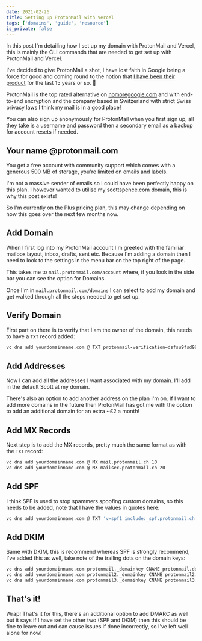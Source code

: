 ```yaml
---
date: 2021-02-26
title: Setting up ProtonMail with Vercel
tags: ['domains', 'guide', 'resource']
is_private: false
---
```


In this post I'm detailing how I set up my domain with ProtonMail and
Vercel, this is mainly the CLI commands that are needed to get set up
with ProtonMail and Vercel.

I've decided to give ProtonMail a shot, I have lost faith in Google
being a force for good and coming round to the notion that [I have
been their product] for the last 15 years or so. 😬

<!-- cSpell:ignore nomoregoogle -->

ProtonMail is the top rated alternative on [nomoregoogle.com] and with
end-to-end encryption and the company based in Switzerland with strict
Swiss privacy laws I think my mail is in a good place!

You can also sign up anonymously for ProtonMail when you first sign
up, all they take is a username and password then a secondary email as
a backup for account resets if needed.

## Your name @protonmail.com

You get a free account with community support which comes with a
generous 500 MB of storage, you're limited on emails and labels.

I'm not a massive sender of emails so I could have been perfectly
happy on this plan. I however wanted to utilise my scottspence.com
domain, this is why this post exists!

So I'm currently on the Plus pricing plan, this may change depending
on how this goes over the next few months now.

## Add Domain

When I first log into my ProtonMail account I'm greeted with the
familiar mailbox layout, inbox, drafts, sent etc. Because I'm adding a
domain then I need to look to the settings in the menu bar on the top
right of the page.

This takes me to `mail.protonmail.com/account` where, if you look in
the side bar you can see the option for Domains.

Once I'm in `mail.protonmail.com/domains` I can select to add my
domain and get walked through all the steps needed to get set up.

## Verify Domain

First part on there is to verify that I am the owner of the domain,
this needs to have a `TXT` record added:

<!-- cSpell:ignore dsfsu9fsd989vv -->

```bash
vc dns add yourdomainname.com @ TXT protonmail-verification=dsfsu9fsd989vv
```

## Add Addresses

Now I can add all the addresses I want associated with my domain. I'll
add in the default Scott at my domain.

There's also an option to add another address on the plan I'm on. If I
want to add more domains in the future then ProtonMail has got me with
the option to add an additional domain for an extra ~£2 a month!

## Add MX Records

Next step is to add the MX records, pretty much the same format as
with the `TXT` record:

<!-- cSpell:ignore mailsec -->

```bash
vc dns add yourdomainname.com @ MX mail.protonmail.ch 10
vc dns add yourdomainname.com @ MX mailsec.protonmail.ch 20
```

## Add SPF

I think SPF is used to stop spammers spoofing custom domains, so this
needs to be added, note that I have the values in quotes here:

```bash
vc dns add yourdomainname.com @ TXT 'v=spf1 include:_spf.protonmail.ch mx ~all'
```

## Add DKIM

Same with DKIM, this is recommend whereas SPF is strongly recommend,
I've added this as well, take note of the trailing dots on the domain
keys:

<!-- cSpell:ignore yourdomainname,domainkey -->

```bash
vc dns add yourdomainname.com protonmail._domainkey CNAME protonmail.domainkey.f98sd8f90s.domains.proton.ch.
vc dns add yourdomainname.com protonmail2._domainkey CNAME protonmail2.domainkey.f98sd8f90s.domains.proton.ch.
vc dns add yourdomainname.com protonmail3._domainkey CNAME protonmail3.domainkey.f98sd8f90s.domains.proton.ch.
```

## That's it!

<!-- cSpell:ignore DMARC -->

Wrap! That's it for this, there's an additional option to add DMARC as
well but it says if I have set the other two (SPF and DKIM) then this
should be fine to leave out and can cause issues if done incorrectly,
so I've left well alone for now!

<!-- Links -->

[nomoregoogle.com]: https://nomoregoogle.com/
[i have been their product]:
  https://quoteinvestigator.com/2017/07/16/product/
